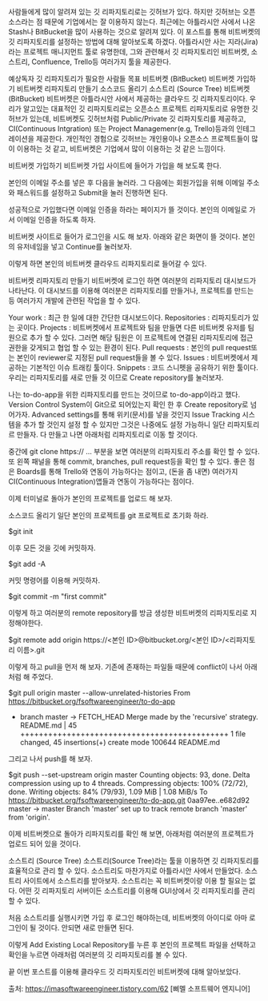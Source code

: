 사람들에게 많이 알려져 있는 깃 리파지토리로는 깃허브가 있다. 하지만 깃허브는 오픈소스라는 점 때문에 기업에서는 잘 이용하지 않는다. 최근에는 아틀라시안 사에서 나온 Stash나 BitBucket을 많이 사용하는 것으로 알려져 있다. 이 포스트를 통해 비트버켓의 깃 리파지토리를 설정하는 방법에 대해 알아보도록 하겠다. 아틀라시안 사는 지라(Jira)라는 프로젝트 매니지먼트 툴로 유명한데, 그와 관련해서 깃 리파지토리인 비트버켓, 소스트리, Confluence, Trello등 여러가지 툴을 제공한다.

예상독자
깃 리파지토리가 필요한 사람들
목표
비트버켓 (BitBucket)
비트버켓 가입하기
비트버켓 리파지토리 만들기
소스코드 올리기
소스트리 (Source Tree)
비트버켓 (BitBucket)
비트버켓은 아틀라시안 사에서 제공하는 클라우드 깃 리파지토리이다. 우리가 알고있는 대표적인 깃 리파지토리로는 오픈소스 프로젝트 리파지토리로 유명한 깃허브가 있는데, 비트버켓도 깃허브처럼 Public/Private 깃 리파지토리를 제공하고, CI(Continuous Intgration) 또는 Project Managemenr(e.g, Trello)등과의 인테그레이션을 제공한다. 개인적인 경험으로 깃허브는 개인용이나 오픈소스 프로젝트들이 많이 이용하는 것 같고, 비트버켓은 기업에서 많이 이용하는 것 같은 느낌이다.

비트버켓 가입하기
비트버켓 가입 사이트에 들어가 가입을 해 보도록 한다.



본인의 이메일 주소를 넣은 후 다음을 눌러라. 그 다음에는 회원가입을 위해 이메일 주소와 패스워드를 설정하고 Submit을 눌러 진행하면 된다.



성공적으로 가입했다면 이메일 인증을 하라는 페이지가 뜰 것이다. 본인의 이메일로 가서 이메일 인증을 하도록 하자.



비트버켓 사이트로 들어가 로그인을 시도 해 보자. 아래와 같은 화면이 뜰 것이다. 본인의 유저네임을 넣고 Continue를 눌러보자.



이렇게 하면 본인의 비트버켓 클라우드 리파지토리로 들어갈 수 있다.

비트버켓 리파지토리 만들기
비트버켓에 로그인 하면 여러분의 리파지토리 대시보드가 나타난다. 이 대시보드를 이용해 여러분은 리파지토리를 만들거나, 프로젝트를 만드는 등 여러가지 개발에 관련된 작업을 할 수 있다. 



Your work : 최근 한 일에 대한 간단한 대시보드이다.
Repositories : 리파지토리가 있는 곳이다.
Projects : 비트버켓에서 프로젝트와 팀을 만들면 다른 비트버켓 유저를 팀원으로 추가 할 수 있다. 그러면 해당 팀원은 이 프로젝트에 연결된 리파지토리에 접근 권한을 갖게되고 협업 할 수 있는 환경이 된다.
Pull requests : 본인의 pull request또는 본인이 reviewer로 지정된 pull request들을 볼 수 있다.
Issues : 비트버켓에서 제공하는 기본적인 이슈 트래킹 툴이다.
Snippets : 코드 스니펫을 공유하기 위한 툴이다.
우리는 리파지토리를 새로 만들 것 이므로 Create repository를 눌러보자.



나는 to-do-app을 위한 리파지토리를 만드는 것이므로 to-do-app이라고 했다. Version Control System이 Git으로 되어있는지 확인 한 후 Create repository로 넘어가자. Advanced settings를 통해 위키(문서)를 넣을 것인지 Issue Tracking 시스템을 추가 할 것인지 설정 할 수 있지만 그것은 나중에도 설정 가능하니 일단 리파지토리르 만들자. 다 만들고 나면 아래처럼 리파지토리로 이동 할 것이다.





중간에 git clone https:// ... 부분을 보면 여러분의 리파지토리 주소를 확인 할 수 있다. 또 왼쪽 패널을 통해 commit, branches, pull request등을 확인 할 수 있다. 좋은 점은 Boards를 통해 Trello와 연동이 가능하다는 점이고, (돈을 좀 내면) 여러가지 CI(Continuous Integration)앱들과 연동이 가능하다는 점이다.

이제 터미널로 돌아가 본인의 프로젝트를 업로드 해 보자.

소스코드 올리기
일단 본인의 프로젝트를 git 프로젝트로 초기화 하라.

$git init

이후 모든 것을 깃에 커밋하자.

$git add -A

커밋 명령어를 이용해 커밋하자.

$git commit -m "first commit"



이렇게 하고 여러분의 remote repository를 방금 생성한 비트버켓의 리파지토리로 지정해야한다.

$git remote add origin https://<본인 ID>@bitbucket.org/<본인 ID>/<리파지토리 이름>.git


 
이렇게 하고 pull을 먼저 해 보자. 기존에 존재하는 파일들 때문에 conflict이 나서 아래처럼 해 주었다.


 
$git pull origin master --allow-unrelated-histories
From https://bitbucket.org/fsoftwareengineer/to-do-app
 * branch            master     -> FETCH_HEAD
Merge made by the 'recursive' strategy.
 README.md | 45 +++++++++++++++++++++++++++++++++++++++++++++
 1 file changed, 45 insertions(+)
 create mode 100644 README.md

그리고 나서 push를 해 보자.

$git push --set-upstream origin master
    Counting objects: 93, done.
    Delta compression using up to 4 threads.
    Compressing objects: 100% (72/72), done.
    Writing objects:  84% (79/93), 1.09 MiB | 1.08 MiB/s
    To https://bitbucket.org/fsoftwareengineer/to-do-app.git
   0aa97ee..e682d92  master -> master
Branch 'master' set up to track remote branch 'master' from 'origin'.

이제 비트버켓으로 돌아가 리파지토리를 확인 해 보면, 아래처럼 여러분의 프로젝트가 업로드 되어 있을 것이다.





소스트리 (Source Tree)
소스트리(Source Tree)라는 툴을 이용하면 깃 리파지토리를 효율적으로 관리 할 수 있다. 소스트리도 마찬가지로 아틀라시안 사에서 만들었다. 소스트리 사이트에서 소스트리를 받아보자. 소스트리는 꼭 비트버켓이랑 이용 할 필요는 없다. 어떤 깃 리파지토리 서버이든 소스트리를 이용해 GUI상에서 깃 리파지토리를 관리 할 수 있다.

처음 소스트리를 실행시키면 가입 후 로그인 해야하는데, 비트버켓의 아이디로 아마 로그인이 될 것이다. 안되면 새로 만들면 된다.



이렇게 Add Existing Local Repository를 누른 후 본인의 프로젝트 파일을 선택하고 확인을 누르면 아래처럼 여러분의 깃 리파지토리를 볼 수 있다.



끝
이번 포스트를 이용해 클라우드 깃 리파지토리인 비트버켓에 대해 알아보았다.



출처: https://imasoftwareengineer.tistory.com/62 [삐멜 소프트웨어 엔지니어]
